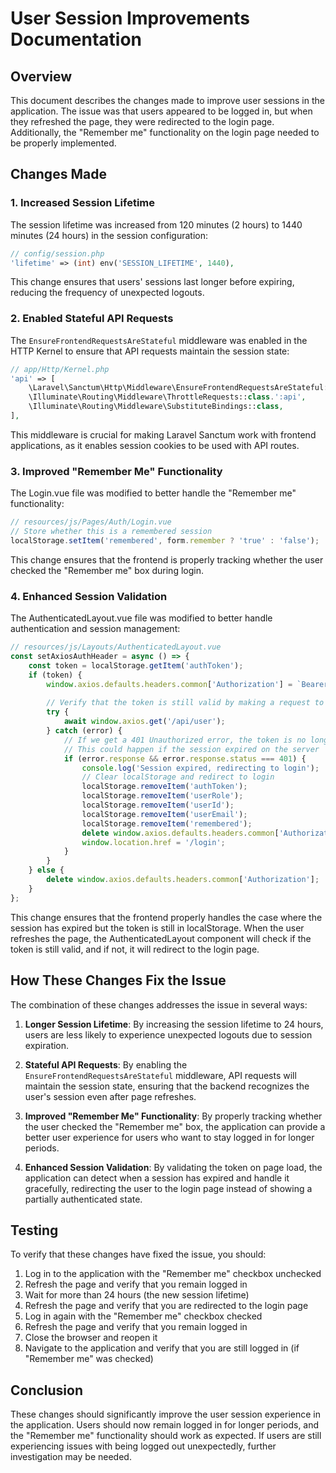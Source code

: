 # User Session Improvements Documentation

## Overview

This document describes the changes made to improve user sessions in the application. The issue was that users appeared to be logged in, but when they refreshed the page, they were redirected to the login page. Additionally, the "Remember me" functionality on the login page needed to be properly implemented.

## Changes Made

### 1. Increased Session Lifetime

The session lifetime was increased from 120 minutes (2 hours) to 1440 minutes (24 hours) in the session configuration:

```php
// config/session.php
'lifetime' => (int) env('SESSION_LIFETIME', 1440),
```

This change ensures that users' sessions last longer before expiring, reducing the frequency of unexpected logouts.

### 2. Enabled Stateful API Requests

The `EnsureFrontendRequestsAreStateful` middleware was enabled in the HTTP Kernel to ensure that API requests maintain the session state:

```php
// app/Http/Kernel.php
'api' => [
    \Laravel\Sanctum\Http\Middleware\EnsureFrontendRequestsAreStateful::class,
    \Illuminate\Routing\Middleware\ThrottleRequests::class.':api',
    \Illuminate\Routing\Middleware\SubstituteBindings::class,
],
```

This middleware is crucial for making Laravel Sanctum work with frontend applications, as it enables session cookies to be used with API routes.

### 3. Improved "Remember Me" Functionality

The Login.vue file was modified to better handle the "Remember me" functionality:

```javascript
// resources/js/Pages/Auth/Login.vue
// Store whether this is a remembered session
localStorage.setItem('remembered', form.remember ? 'true' : 'false');
```

This change ensures that the frontend is properly tracking whether the user checked the "Remember me" box during login.

### 4. Enhanced Session Validation

The AuthenticatedLayout.vue file was modified to better handle authentication and session management:

```javascript
// resources/js/Layouts/AuthenticatedLayout.vue
const setAxiosAuthHeader = async () => {
    const token = localStorage.getItem('authToken');
    if (token) {
        window.axios.defaults.headers.common['Authorization'] = `Bearer ${token}`;
        
        // Verify that the token is still valid by making a request to the user endpoint
        try {
            await window.axios.get('/api/user');
        } catch (error) {
            // If we get a 401 Unauthorized error, the token is no longer valid
            // This could happen if the session expired on the server
            if (error.response && error.response.status === 401) {
                console.log('Session expired, redirecting to login');
                // Clear localStorage and redirect to login
                localStorage.removeItem('authToken');
                localStorage.removeItem('userRole');
                localStorage.removeItem('userId');
                localStorage.removeItem('userEmail');
                localStorage.removeItem('remembered');
                delete window.axios.defaults.headers.common['Authorization'];
                window.location.href = '/login';
            }
        }
    } else {
        delete window.axios.defaults.headers.common['Authorization'];
    }
};
```

This change ensures that the frontend properly handles the case where the session has expired but the token is still in localStorage. When the user refreshes the page, the AuthenticatedLayout component will check if the token is still valid, and if not, it will redirect to the login page.

## How These Changes Fix the Issue

The combination of these changes addresses the issue in several ways:

1. **Longer Session Lifetime**: By increasing the session lifetime to 24 hours, users are less likely to experience unexpected logouts due to session expiration.

2. **Stateful API Requests**: By enabling the `EnsureFrontendRequestsAreStateful` middleware, API requests will maintain the session state, ensuring that the backend recognizes the user's session even after page refreshes.

3. **Improved "Remember Me" Functionality**: By properly tracking whether the user checked the "Remember me" box, the application can provide a better user experience for users who want to stay logged in for longer periods.

4. **Enhanced Session Validation**: By validating the token on page load, the application can detect when a session has expired and handle it gracefully, redirecting the user to the login page instead of showing a partially authenticated state.

## Testing

To verify that these changes have fixed the issue, you should:

1. Log in to the application with the "Remember me" checkbox unchecked
2. Refresh the page and verify that you remain logged in
3. Wait for more than 24 hours (the new session lifetime)
4. Refresh the page and verify that you are redirected to the login page
5. Log in again with the "Remember me" checkbox checked
6. Refresh the page and verify that you remain logged in
7. Close the browser and reopen it
8. Navigate to the application and verify that you are still logged in (if "Remember me" was checked)

## Conclusion

These changes should significantly improve the user session experience in the application. Users should now remain logged in for longer periods, and the "Remember me" functionality should work as expected. If users are still experiencing issues with being logged out unexpectedly, further investigation may be needed.
